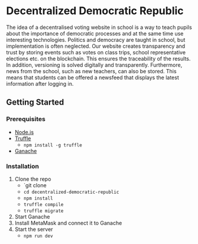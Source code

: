 # Decentralized Democratic Republic
The idea of a decentralised voting website in school is a way to teach pupils about the importance of democratic processes and at the same time use interesting technologies. Politics and democracy are taught in school, but implementation is often neglected. Our website creates transparency and trust by storing events such as votes on class trips, school representative elections etc. on the blockchain. This ensures the traceability of the results. In addition, versioning is solved digitally and transparently.
Furthermore, news from the school, such as new teachers, can also be stored. This means that students can be offered a newsfeed that displays the latest information after logging in.

## Getting Started
### Prerequisites
- [Node.js](https://nodejs.org/en/)
- [Truffle](https://www.trufflesuite.com/truffle)
    - `npm install -g truffle`
- [Ganache](https://www.trufflesuite.com/ganache)

### Installation
1. Clone the repo
    - `git clone
    - `cd decentralized-democratic-republic`
    - `npm install`
    - `truffle compile`
    - `truffle migrate`
2. Start Ganache
3. Install MetaMask and connect it to Ganache
4. Start the server
    - `npm run dev`